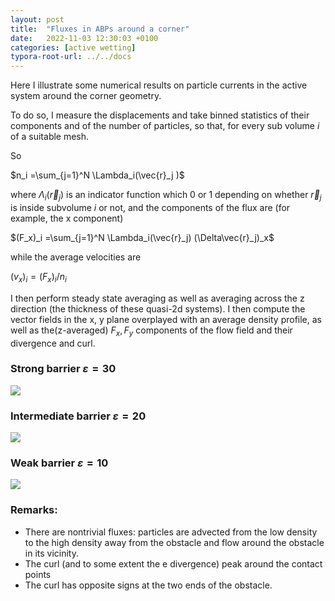```yaml
---
layout: post
title:  "Fluxes in ABPs around a corner"
date:   2022-11-03 12:30:03 +0100
categories: [active wetting]
typora-root-url: ../../docs
---
```


Here I illustrate some numerical results on particle currents in the active system around the corner geometry.

To do so, I measure the displacements and take binned statistics of their components and of the number of particles, so that, for every sub volume $i$ of a suitable mesh.

So

$n_i =\sum_{j=1}^N \Lambda_i(\vec{r}_j )$

where $\Lambda_i(\vec{r}_j)$ is an indicator function which 0 or 1 depending on whether  $\vec{r}_j$ is inside subvolume $i$ or not, and the  components of the flux are (for example, the x component)

$(F_x)_i =\sum_{j=1}^N \Lambda_i(\vec{r}_j) (\Delta\vec{r}_j)_x$

while the average velocities are

$(v_x)_i=(F_x)_i/n_i$



I then perform steady state averaging as well as averaging across the z direction (the thickness of these quasi-2d systems). I then compute the vector fields in the x, y plane overplayed with an average density profile, as well as the(z-averaged) $F_x,F_y$ components of the flow field and their divergence and curl.



### Strong barrier $\varepsilon=30$

![](/images/WettingCornerGeom/flux/continue.Pe60.0.rho0.60.eps30.0.lx50.0.atom.arrays.npz.num.png)

### Intermediate barrier $\varepsilon=20$

![](/images/WettingCornerGeom/flux/continue.Pe60.0.rho0.60.eps20.0.lx50.0.atom.arrays.npz.num.png)

### Weak barrier $\varepsilon=10$

![](/images/WettingCornerGeom/flux/continue.Pe60.0.rho0.60.eps10.0.lx50.0.atom.arrays.npz.num.png)



### Remarks:

- There are nontrivial fluxes: particles are advected from the low density to the high density away from the obstacle and flow around the obstacle in its vicinity.
- The curl (and to some extent the e divergence) peak around the contact points
- The curl has opposite signs at the two ends of the obstacle.
